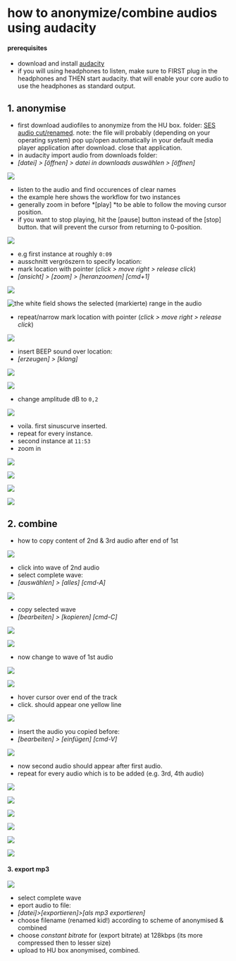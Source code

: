 # how to anonymize/combine audios using audacity
#### prerequisites
- download and install [audacity][1]
- if you will using headphones to listen, make sure to FIRST plug in the headphones and THEN start audacity. that will enable your core audio to use the headphones as standard output.
## 1. anonymise
- first download audiofiles to anonymize from the HU box. folder: [SES audio cut/renamed][2]. note: the file will probably (depending on your operating system) pop up/open automatically in your default media player application after download. close that application.
- in audacity import audio from downloads folder:
- *[datei] \> [öffnen] \> datei in downloads auswählen \> [öffnen]*

![][image-1]

- listen to the audio and find occurences of clear names
- the example here shows the workflow for two instances
- generally zoom in before *[play] *to be able to follow the moving cursor position. 
- if you want to stop playing, hit the [pause] button instead of the [stop] button. that will prevent the cursor from returning to 0-position.

![][image-2]

- e.g first instance at roughly  `0:09`
- ausschnitt vergröszern to specify location:
- mark location with pointer (*click \> move right \> release click*)
- *[ansicht] \> [zoom] \> [heranzoomen] [cmd+1]*

![][image-3]

![the white field shows the selected (markierte) range in the audio][image-4]

- repeat/narrow mark location with pointer (*click \> move right \> release click*)

![][image-5]

- insert BEEP sound over location:
- *[erzeugen] \> [klang]*

![][image-6]

![][image-7]

- change amplitude dB to `0,2`

![][image-8]

- voila. first sinuscurve inserted.
- repeat for every instance.
- second instance at `11:53`
- zoom in

![][image-9]

![][image-10]

![][image-11]

![][image-12]

## 2. combine
- how to copy content of 2nd & 3rd audio after end of 1st

![][image-13]

- click into wave of 2nd audio
- select complete wave:
- *[auswählen] \> [alles] [cmd-A]*

![][image-14]

- copy selected wave
- *[bearbeiten] \> [kopieren] [cmd-C]*

![][image-15]

![][image-16]

- now change to wave of 1st audio

![][image-17]

![][image-18]

- hover cursor over end of the track
- click. should appear one yellow line

![][image-19]

- insert the audio you copied before:
- *[bearbeiten] \> [einfügen] [cmd-V]*

![][image-20]

- now second audio should appear after first audio.
- repeat for every audio which is to be added (e.g. 3rd, 4th audio)

![][image-21]

![][image-22]

![][image-23]

![][image-24]

![][image-25]

![][image-26]

#### 3. export mp3

![][image-27]

- select complete wave
- eport audio to file:
- *[datei]\>[exportieren]\>[als mp3 exportieren]*
- choose filename (renamed kid!) according to scheme of anonymised & combined
- choose *constant bitrate* for (export bitrate) at 128kbps (its more compressed then to lesser size)
- upload to HU box anonymised, combined.

[1]:	https://audacityteam.org
[2]:	https://box.hu-berlin.de/smart-link/04099902-f842-4a14-985c-5e9ec29d917a/

[image-1]:	https://ada-sub.dh-index.org/school/api/png/ses-overview/Bildschirmfoto%202022-07-13%20um%2020.47.01.png
[image-2]:	https://ada-sub.dh-index.org/school/api/png/ses-overview/Bildschirmfoto%202022-07-13%20um%2020.48.40.png
[image-3]:	https://ada-sub.dh-index.org/school/api/png/ses-overview/Bildschirmfoto%202022-07-13%20um%2020.48.40.png
[image-4]:	https://ada-sub.dh-index.org/school/api/png/ses-overview/Bildschirmfoto%202022-07-13%20um%2020.57.50.png
[image-5]:	https://ada-sub.dh-index.org/school/api/png/ses-overview/Bildschirmfoto%202022-07-13%20um%2020.58.25.png
[image-6]:	https://ada-sub.dh-index.org/school/api/png/ses-overview/Bildschirmfoto%202022-07-13%20um%2020.58.45.png
[image-7]:	https://ada-sub.dh-index.org/school/api/png/ses-overview/Bildschirmfoto%202022-07-13%20um%2020.59.35.png
[image-8]:	https://ada-sub.dh-index.org/school/api/png/ses-overview/Bildschirmfoto%202022-07-13%20um%2020.59.51.png
[image-9]:	https://ada-sub.dh-index.org/school/api/png/ses-overview/Bildschirmfoto%202022-07-13%20um%2021.03.20.png
[image-10]:	https://ada-sub.dh-index.org/school/api/png/ses-overview/Bildschirmfoto%202022-07-13%20um%2021.03.32.png
[image-11]:	https://ada-sub.dh-index.org/school/api/png/ses-overview/Bildschirmfoto%202022-07-13%20um%2021.03.42.png
[image-12]:	https://ada-sub.dh-index.org/school/api/png/ses-overview/Bildschirmfoto%202022-07-13%20um%2021.11.51.png
[image-13]:	https://ada-sub.dh-index.org/school/api/png/ses-overview/Bildschirmfoto%202022-07-13%20um%2021.14.12.png
[image-14]:	https://ada-sub.dh-index.org/school/api/png/ses-overview/Bildschirmfoto%202022-07-13%20um%2021.14.26.png
[image-15]:	https://ada-sub.dh-index.org/school/api/png/ses-overview/Bildschirmfoto%202022-07-13%20um%2021.14.42.png
[image-16]:	https://ada-sub.dh-index.org/school/api/png/ses-overview/Bildschirmfoto%202022-07-13%20um%2021.15.08.png
[image-17]:	https://ada-sub.dh-index.org/school/api/png/ses-overview/Bildschirmfoto%202022-07-13%20um%2021.15.34.png
[image-18]:	https://ada-sub.dh-index.org/school/api/png/ses-overview/Bildschirmfoto%202022-07-13%20um%2021.16.11.png
[image-19]:	https://ada-sub.dh-index.org/school/api/png/ses-overview/Bildschirmfoto%202022-07-13%20um%2021.16.43.png
[image-20]:	https://ada-sub.dh-index.org/school/api/png/ses-overview/Bildschirmfoto%202022-07-13%20um%2021.17.30.png
[image-21]:	https://ada-sub.dh-index.org/school/api/png/ses-overview/Bildschirmfoto%202022-07-13%20um%2021.18.41.png
[image-22]:	https://ada-sub.dh-index.org/school/api/png/ses-overview/Bildschirmfoto%202022-07-13%20um%2021.18.54.png
[image-23]:	https://ada-sub.dh-index.org/school/api/png/ses-overview/Bildschirmfoto%202022-07-13%20um%2021.19.07.png
[image-24]:	https://ada-sub.dh-index.org/school/api/png/ses-overview/Bildschirmfoto%202022-07-13%20um%2021.19.22.png
[image-25]:	https://ada-sub.dh-index.org/school/api/png/ses-overview/Bildschirmfoto%202022-07-13%20um%2021.20.19.png
[image-26]:	https://ada-sub.dh-index.org/school/api/png/ses-overview/Bildschirmfoto%202022-07-13%20um%2021.20.40.png
[image-27]:	https://ada-sub.dh-index.org/school/api/png/ses-overview/Bildschirmfoto%202022-07-13%20um%2021.21.33.png